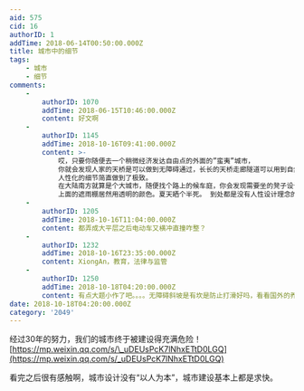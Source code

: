 ```yaml
---
aid: 575
cid: 16
authorID: 1
addTime: 2018-06-14T00:50:00.000Z
title: 城市中的细节
tags:
    - 城市
    - 细节
comments:
    -
        authorID: 1070
        addTime: 2018-06-15T10:46:00.000Z
        content: 好文啊
    -
        authorID: 1145
        addTime: 2018-10-16T09:41:00.000Z
        content: >-
            哎，只要你随便去一个稍微经济发达自由点的外面的”蛮夷”城市，
            你就会发现人家的天桥是可以做到无障碍通过，长长的天桥走廊隧道可以用到自然的空气流动原理无需使用空调，落地玻璃使用柔和的颜色既过滤夏天的猛烈阳光带来的热量，又可以不刺眼睛。
            人性化的细节简直做到了极致。
            在大陆南方就算是个大城市，随便找个路上的候车庭，你会发现需要坐的凳子设计成一条几乎可以形容为”棍子”的座位。
            上面的遮雨棚居然用透明的颜色。夏天晒个半死。 到处都是没有人性设计理念的缺陷。 这个对比简直是天和地的差距。
    -
        authorID: 1205
        addTime: 2018-10-16T11:04:00.000Z
        content: 都弄成大平层之后电动车又横冲直撞咋整？
    -
        authorID: 1232
        addTime: 2018-10-16T23:35:00.000Z
        content: XiongAn，教育，法律与监管
    -
        authorID: 1250
        addTime: 2018-10-18T04:20:00.000Z
        content: 有点大题小作了吧。。。。无障碍斜坡是有坎是防止打滑好吗，看看国外的养老院太吐槽。
date: 2018-10-18T04:20:00.000Z
category: '2049'
---
```


经过30年的努力，我们的城市终于被建设得充满危险！ [https://mp.weixin.qq.com/s/\_uDEUsPcK7lNhxETtD0LGQ](https://mp.weixin.qq.com/s/_uDEUsPcK7lNhxETtD0LGQ)

看完之后很有感触啊，城市设计没有“以人为本”，城市建设基本上都是求快。
